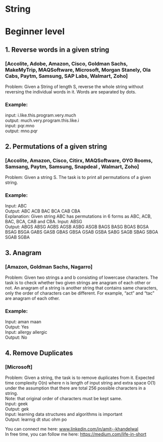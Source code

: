 # String  
  
# Beginner level  
## 1. Reverse words in a given string  
### [Accolite, Adobe, Amazon, Cisco, Goldman Sachs, MakeMyTrip, MAQSoftware, Microsoft, Morgan Stanely, Ola Cabs, Paytm, Samsung, SAP Labs, Walmart, Zoho]  
Problem: Given a String of length S, reverse the whole string without reversing the individual words in it. Words are separated by dots.  
### Example:   
input: i.like.this.program.very.much  
output: much.very.program.this.like.i  
input: pqr.mno  
output: mno.pqr  

## 2. Permutations of a given string  
### [Accolite, Amazon, Cisco, Citirx, MAQSoftware, OYO Rooms, Samsang, Paytm, Samsung, Snapdeal , Walmart, Zoho]  
Problem: Given a string S. The task is to print all permutations of a given string.  
### Example:  
Input: ABC  
Output: ABC ACB BAC BCA CAB CBA  
Explanation: Given string ABC has permutations in 6 forms as ABC, ACB, BAC, BCA, CAB and CBA.
Input: ABSG  
Output: ABGS ABSG AGBS AGSB ASBG ASGB BAGS BASG BGAS BGSA BSAG BSGA GABS GASB GBAS GBSA GSAB GSBA SABG SAGB SBAG SBGA SGAB SGBA   

## 3. Anagram  
### [Amazon, Goldman Sachs, Nagarro]  
Problem: Given two strings a and b consisting of lowercase characters. The task is to check whether two given strings are anagram of each other or not. An anagram of a string is another string that contains same characters, only the order of characters can be different. For example, “act” and “tac” are anagram of each other.  
### Example:  
Input: aman maan  
Output: Yes  
Input: allergy allergic  
Output: No  

## 4. Remove Duplicates  
### [Microsoft]  
Problem: Given a string, the task is to remove duplicates from it. Expected time complexity O(n) where n is length of input string and extra space O(1) under the assumption that there are total 256 possible characters in a string.  
Note: that original order of characters must be kept same.  
Input: geek  
Output: gek  
Input: learning data structures and algorithms is important  
Output: learnig dt stuc ohm po  

You can connect me here: www.linkedin.com/in/amit--khandelwal  
In free time, you can follow me here: https://medium.com/life-in-short  
